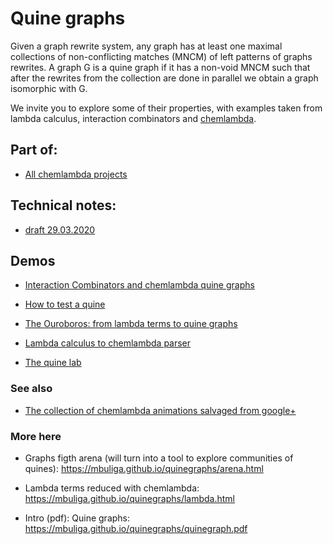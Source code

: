 # Quine graphs

Given a graph rewrite system, any graph has at least one maximal  collections of non-conflicting matches (MNCM) of left patterns of graphs rewrites. A graph G is a quine graph if it has a non-void MNCM such that after the rewrites from the collection are done in parallel we obtain a graph isomorphic with G. 

We invite you to  explore some of their properties, with examples taken from lambda calculus, interaction combinators and [chemlambda](https://github.com/chorasimilarity/chemlambda-gui/blob/gh-pages/dynamic/README.md). 

## Part of: 

* [All chemlambda projects](https://chemlambda.github.io/index.html) 


## Technical notes:

* [draft 29.03.2020](https://github.com/mbuliga/quinegraphs/blob/gh-pages/quine-graph-doc.pdf) 


## Demos


* [Interaction Combinators and chemlambda quine graphs](https://mbuliga.github.io/quinegraphs/ice.html) 

* [How to test a quine](https://mbuliga.github.io/quinegraphs/quinecheck.html) 

* [The Ouroboros: from lambda terms to quine graphs](https://mbuliga.github.io/quinegraphs/ouroboros.html)

* [Lambda calculus  to chemlambda parser](https://mbuliga.github.io/quinegraphs/lambda2mol.html) 

* [The quine lab](https://mbuliga.github.io/quinegraphs/quinelab.html) 

### See also

* [The collection of chemlambda animations salvaged from google+](https://chemlambda.github.io/collection.html)

### More here

* Graphs figth arena (will turn into a tool to explore communities of quines):  https://mbuliga.github.io/quinegraphs/arena.html

* Lambda terms reduced with chemlambda: https://mbuliga.github.io/quinegraphs/lambda.html 

* Intro (pdf): Quine graphs: https://mbuliga.github.io/quinegraphs/quinegraph.pdf
